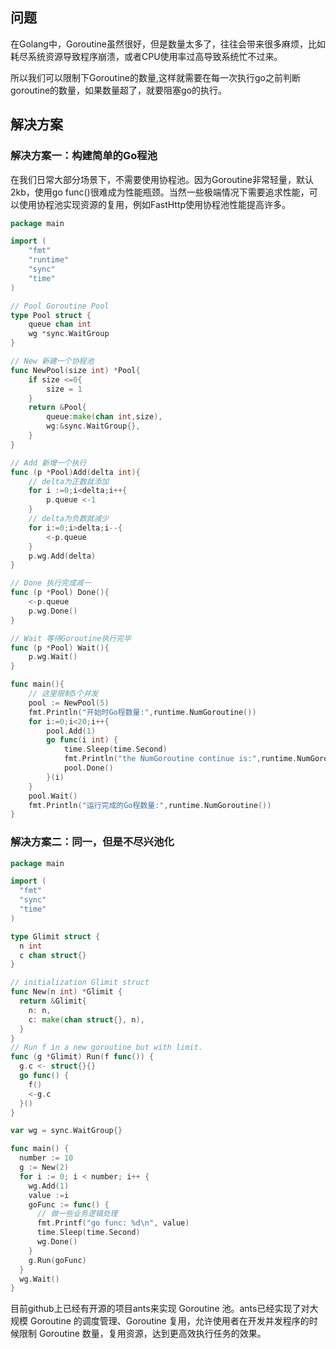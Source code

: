 ## 问题

在Golang中，Goroutine虽然很好，但是数量太多了，往往会带来很多麻烦，比如耗尽系统资源导致程序崩溃，或者CPU使用率过高导致系统忙不过来。

所以我们可以限制下Goroutine的数量,这样就需要在每一次执行go之前判断goroutine的数量，如果数量超了，就要阻塞go的执行。


## 解决方案

### 解决方案一：构建简单的Go程池

在我们日常大部分场景下，不需要使用协程池。因为Goroutine非常轻量，默认2kb，使用go func()很难成为性能瓶颈。当然一些极端情况下需要追求性能，可以使用协程池实现资源的复用，例如FastHttp使用协程池性能提高许多。

```go
package main

import (
	"fmt"
	"runtime"
	"sync"
	"time"
)

// Pool Goroutine Pool
type Pool struct {
	queue chan int
	wg *sync.WaitGroup
}

// New 新建一个协程池
func NewPool(size int) *Pool{
	if size <=0{
		size = 1
	}
	return &Pool{
		queue:make(chan int,size),
		wg:&sync.WaitGroup{},
	}
}

// Add 新增一个执行
func (p *Pool)Add(delta int){
	// delta为正数就添加
	for i :=0;i<delta;i++{
		p.queue <-1
	}
	// delta为负数就减少
	for i:=0;i>delta;i--{
		<-p.queue
	}
	p.wg.Add(delta)
}

// Done 执行完成减一
func (p *Pool) Done(){
	<-p.queue
	p.wg.Done()
}

// Wait 等待Goroutine执行完毕
func (p *Pool) Wait(){
	p.wg.Wait()
}

func main(){
	// 这里限制5个并发
	pool := NewPool(5)
	fmt.Println("开始时Go程数量:",runtime.NumGoroutine())
	for i:=0;i<20;i++{
		pool.Add(1)
		go func(i int) {
			time.Sleep(time.Second)
			fmt.Println("the NumGoroutine continue is:",runtime.NumGoroutine())
			pool.Done()
		}(i)
	}
	pool.Wait()
	fmt.Println("运行完成的Go程数量:",runtime.NumGoroutine())
}
```

### 解决方案二：同一，但是不尽兴池化


```go
package main

import (
  "fmt"
  "sync"
  "time"
)

type Glimit struct {
  n int
  c chan struct{}
}

// initialization Glimit struct
func New(n int) *Glimit {
  return &Glimit{
    n: n,
    c: make(chan struct{}, n),
  }
}
// Run f in a new goroutine but with limit.
func (g *Glimit) Run(f func()) {
  g.c <- struct{}{}
  go func() {
    f()
    <-g.c
  }()
}

var wg = sync.WaitGroup{}

func main() {
  number := 10
  g := New(2)
  for i := 0; i < number; i++ {
    wg.Add(1)
    value :=i
    goFunc := func() {
      // 做一些业务逻辑处理
      fmt.Printf("go func: %d\n", value)
      time.Sleep(time.Second)
      wg.Done()
    }
    g.Run(goFunc)
  }
  wg.Wait()
}

```

目前github上已经有开源的项目ants来实现 Goroutine 池。ants已经实现了对大规模 Goroutine 的调度管理、Goroutine 复用，允许使用者在开发并发程序的时候限制 Goroutine 数量，复用资源，达到更高效执行任务的效果。

